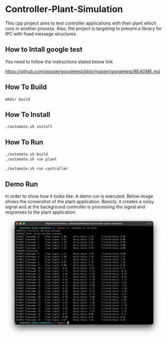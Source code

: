 # Controller-Plant-Simulation

This cpp project aims to test controller applications with their plant which runs in another process. Also, the project is targeting to present a library for IPC with fixed message structures.

## How to Intall google test

You need to follow the instructions stated below link

https://github.com/google/googletest/blob/master/googletest/README.md

## How To Build

```shell
mkdir build
```
## How To Install

```shell
./automate.sh install
```

## How To Run
```shell
./automate.sh build
./automate.sh run plant
```

```another shell
./automate.sh run controller
```


## Demo Run

In order to show how it looks like. A demo run is executed. Below image shows the screenshot of the plant application. Basicly, it creates a noisy signal and at the background controller is processing the signal and responses to the plant application.
![Plant output screenshot](https://github.com/dogukanarat/controller-plant-simulation/blob/master/docs/Images/plant_ss.png)
